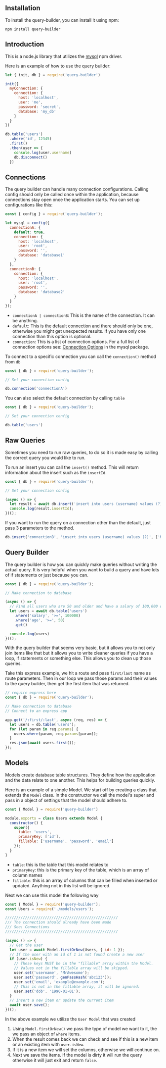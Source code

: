 ## Installation

To install the query-builder, you can install it using npm:

```
npm install query-builder
```

## Introduction

This is a node.js library that utilizes the [mysql](https://www.npmjs.com/package/mysql) npm driver.

Here is an example of how to use the query builder:

```js
let { init, db } = require('query-builder')

init({
  myConnection: {
    connection: {
      host: 'localhost',
      user: 'me',
      password: 'secret',
      database: 'my_db'
    }
  }
})

db.table('users')
  .where('id', 12345)
  .first()
  .then(user => {
    console.log(user.username)
    db.disconnect()
  })
```

## Connections

The query builder can handle many connection configurations. Calling config should only be called once within the application, because connections stay open once the application starts. You can set up configurations like this:

```js
const { config } = require('query-builder');

let mysql = config({
  connectionA: {
    default: true,
    connection: {
      host: 'localhost',
      user: 'root',
      password: '',
      database: 'database1'
    }
  },
  connectionB: {
    connection: {
      host: 'localhost',
      user: 'root',
      password: '',
      database: 'database2'
    }
  }
});
```

* `connectionA | connectionB`: This is the name of the connection. It can be anything.
* `default`: This is the default connection and there should only be one, otherwise you might get unexpected results. If you have only one connection than this option is optional.
* `connection`: This is a list of connection options. For a full list of connection options see: [Connection Options](https://www.npmjs.com/package/mysql#connection-options) in the mysql package.

To connect to a specific connection you can call the `connection()` method from `db`

```js
const { db } = require('query-builder');

// Set your connection config

db.connection('connectionA')
```

You can also select the default connection by calling `table`

```js
const { db } = require('query-builder');

// Set your connection config

db.table('users')
```

## Raw Queries

Sometimes you need to run raw queries, to do so it is made easy by calling the correct query you would like to run.

To run an insert you can call the `insert()` method. This will return information about the insert such as the `insertId`.

```js
const { db } = require('query-builder');

// Set your connection config

(async () => {
  let result = await db.insert('insert into users (username) values (?)', ['MyUser']);
  console.log(result.insertId);
})();
```

If you want to run the query on a connection other than the default, just pass 3 parameters to the method.

```js
db.insert('connectionB', 'insert into users (username) values (?)', ['MyUser']);
```

## Query Builder

The query builder is how you can quickly make queries without writing the actual query. It is very helpful when you want to build a query and have lots of if statements or just because you can.

```js
const { db } = require('query-builder');

// Make connection to database

(async () => {
  // Find all users who are 50 and older and have a salary of 100,000 or more
  let users = await db.table('users')
    .where('salary', '>=', 100000)
    .where('age', '>=', 50)
    .get()

  console.log(users)
})();
```

With the query builder that seems very basic, but it allows you to not only join items like that but it allows you to write cleaner queries if you have a loop, if statements or something else. This allows you to clean up those queries.

Take this express example, we hit a route and pass `first/last` name as route parameters. Then in our loop we pass those params and their values to the query builder, then get the first item that was returned.

```js
// require express here
const { db } = require('query-builder');

// Make connection to database
// Connect to an express app

app.get('/:first/:last', async (req, res) => {
  let users = db.table('users');
  for (let param in req.params) {
    users.where(param, req.params[param]);
  }
  res.json(await users.first());
});
```

## Models

Models create database table structures. They define how the application and the data relate to one another. This helps for building queries quickly.

Here is an example of a simple Model. We start off by creating a class that extends the `Model` class. In the constructor we call the model's super and pass in a object of settings that the model should adhere to.

```js
const { Model } = require('query-builder')

module.exports = class Users extends Model {
  constructor() {
    super({
      table: 'users',
      primaryKey: ['id'],
      fillable: ['username', 'password', 'email']
    });
  }
}
```

* `table`: this is the table that this model relates to
* `primaryKey`: this is the primary key of the table, which is an array of column names
* `fillable`: this is an array of columns that can be filled when inserted or updated. Anything not in this list will be ignored.

Next we can use this model the following way

```js
const { Model } = require('query-builder');
const Users = require('./models/users');

///////////////////////////////////////////////////
/// The connection should already have been made
/// See: Connections
///////////////////////////////////////////////////

(async () => {
  // Get the user
  let user = await Model.firstOrNew(Users, { id: 1 });
  // If the user with an id of 1 is not found create a new user
  if (user.isNew) {
    // These keys MUST be in the "fillable" array within the Model.
    // Values not in the fillable array will be skipped.
    user.set('username', 'MrAwesome');
    user.set('password', genPassHash('abc123'));
    user.set('email', 'example@example.com');
    // This is not in the fillable array, it will be ignored:
    user.set('dob', '1990-01-01');
  }
  // Insert a new item or update the current item
  await user.save();
})();
```

In the above example we utilize the `User Model` that was created

1. Using `Model.firstOrNew()` we pass the type of model we want to it, the we pass an object of `where` items.
2. When the result comes back we can check and see if this is a new item or an existing item with `user.isNew`.
3. If it is a new item we will set the columns, otherwise we will continue on.
4. Next we save the items. If the model is dirty it will run the query otherwise it will just exit and return `false`.